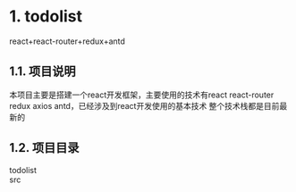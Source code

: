 # 1. todolist
react+react-router+redux+antd

## 1.1. 项目说明
本项目主要是搭建一个react开发框架，主要使用的技术有react react-router redux axios antd，已经涉及到react开发使用的基本技术
整个技术栈都是目前最新的
## 1.2. 项目目录
todolist  
  src